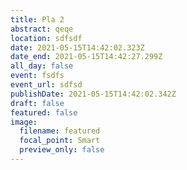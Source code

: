 ```yaml
---
title: Pla 2
abstract: qeqe
location: sdfsdf
date: 2021-05-15T14:42:02.323Z
date_end: 2021-05-15T14:42:27.299Z
all_day: false
event: fsdfs
event_url: sdfsd
publishDate: 2021-05-15T14:42:02.342Z
draft: false
featured: false
image:
  filename: featured
  focal_point: Smart
  preview_only: false
---
```

